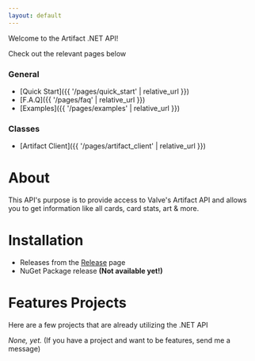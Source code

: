 ```yaml
---
layout: default
---
```


Welcome to the Artifact .NET API!

Check out the relevant pages below

### General

*   [Quick Start]({{ '/pages/quick_start' | relative_url }})
*   [F.A.Q]({{ '/pages/faq' | relative_url }})
*   [Examples]({{ '/pages/examples' | relative_url }})

### Classes

*   [Artifact Client]({{ '/pages/artifact_client' | relative_url }})

# About

This API's purpose is to provide access to Valve's Artifact API and allows you to get information like all cards, card stats, art & more.

# Installation

*   Releases from the [Release](https://github.com/JoshLmao/ArtifactAPI.NET) page
*   NuGet Package release **(Not available yet!)**

# Features Projects

Here are a few projects that are already utilizing the .NET API

_None, yet._ (If you have a project and want to be features, send me a message)